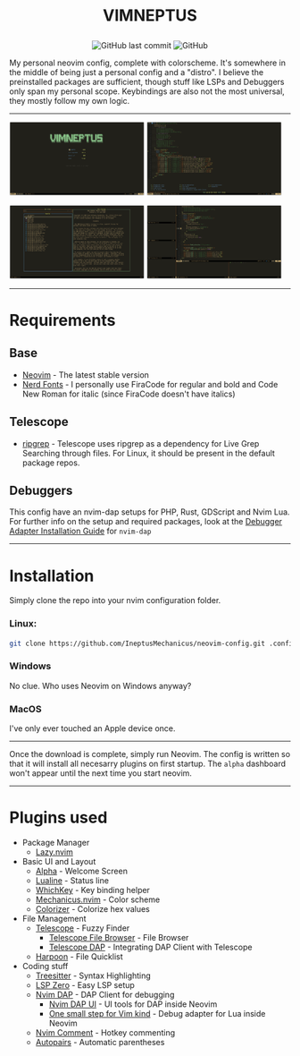 # <p align="center">VIMNEPTUS</p>

<p align="center">
    <img alt="GitHub last commit" src="https://img.shields.io/github/last-commit/IneptusMechanicus/neovim-config?style=for-the-badge">
    <img alt="GitHub" src="https://img.shields.io/github/license/IneptusMechanicus/neovim-config?style=for-the-badge">
</p>
My personal neovim config, complete with colorscheme. It's somewhere in the middle of being just a personal config and a "distro". I believe the preinstalled packages are sufficient, though stuff like LSPs and Debuggers only span my personal scope. Keybindings are also not the most universal, they mostly follow my own logic.

---

<p align="left">
    <img src="img/img-1.png" style="width: 48%; height: auto;">
    <img src="img/img-2.png" style="width: 48%; height: auto;">
</p>
<p align="left">
    <img src="img/img-3.png" style="width: 48%; height: auto;">
    <img src="img/img-4.png" style="width: 48%; height: auto;">
</p>

---

# Requirements

## Base
* [Neovim](https://github.com/neovim/neovim/releases/latest) - The latest stable version
* [Nerd Fonts](https://www.nerdfonts.com/font-downloads) - I personally use FiraCode for regular and bold and Code New Roman for italic (since FiraCode doesn't have italics)

## Telescope
* [ripgrep](https://github.com/BurntSushi/ripgrep) - Telescope uses ripgrep as a dependency for Live Grep Searching through files. For Linux, it should be present in the default package repos.

## Debuggers
This config have an nvim-dap setups for PHP, Rust, GDScript and Nvim Lua.
For further info on the setup and required packages, look at the [Debugger Adapter Installation Guide](https://github.com/mfussenegger/nvim-dap/wiki/Debug-Adapter-installation) for `nvim-dap`

---

# Installation

Simply clone the repo into your nvim configuration folder.

### Linux:

```bash
git clone https://github.com/IneptusMechanicus/neovim-config.git .config/nvim
```
### Windows

No clue. Who uses Neovim on Windows anyway?

### MacOS

I've only ever touched an Apple device once.

---

Once the download is complete, simply run Neovim. The config is written so that it will install all necesarry plugins on first startup. The `alpha` dashboard won't appear until the next time you start neovim.

---

# Plugins used

* Package Manager
  * [Lazy.nvim](https://github.com/folke/lazy.nvim)
* Basic UI and Layout
  * [Alpha](https://github.com/goolord/alpha-nvim) - Welcome Screen
  * [Lualine](https://github.com/nvim-lualine/lualine.nvim) - Status line
  * [WhichKey](https://github.com/folke/which-key.nvm) - Key binding helper
  * [Mechanicus.nvim](https://github.com/IneptusMechanicus/mechanicus.nvim) - Color scheme
  * [Colorizer](https://github.com/NvChad/nvim-colorizer.lua) - Colorize hex values
* File Management
  * [Telescope](https://github.com/nvim-telescope/telescope.nvim) - Fuzzy Finder
    * [Telescope File Browser](https://github.com/nvim-telescope/telescope-file-browser.nvim) - File Browser
    * [Telescope DAP](https://github.com/nvim-telescope/telescope-dap.nvim) - Integrating DAP Client with Telescope
  * [Harpoon](https://github.com/ThePrimeagen/harpoon) - File Quicklist
* Coding stuff
  * [Treesitter](https://github.com/nvim-treesitter/nvim-treesitter) - Syntax Highlighting
  * [LSP Zero](https://github.com/VonHeikemen/lsp-zero.nvim) - Easy LSP setup
  * [Nvim DAP](https://github.com/mfussenegger/nvim-dap) - DAP Client for debugging
    * [Nvim DAP UI](https://github.com/rcarriga/nvim-dap-ui) - UI tools for DAP inside Neovim
    * [One small step for Vim kind](https://github.com/jbyuki/one-small-step-for-vimkind) - Debug adapter for Lua inside Neovim
  * [Nvim Comment](https://github.com/terrortylor/nvim-comment) - Hotkey commenting
  * [Autopairs](https://github.com/windwp/nvim-autopairs) - Automatic parentheses
